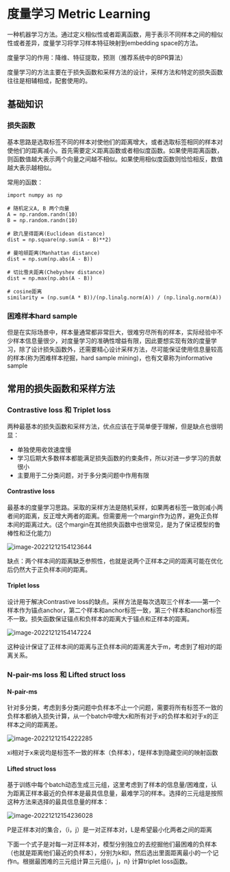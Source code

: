 # 度量学习 Metric Learning

一种机器学习方法。通过定义相似性或者距离函数，用于表示不同样本之间的相似性或者差异，度量学习将学习样本特征映射到embedding space的方法。

度量学习的作用：降维、特征提取，预测（推荐系统中的BPR算法）

度量学习的方法主要在于损失函数和采样方法的设计，采样方法和特定的损失函数往往是相辅相成，配套使用的。

## 基础知识

### 损失函数

基本思路是选取标签不同的样本对使他们的距离增大，或者选取标签相同的样本对使他们的距离减小。首先需要定义距离函数或者相似度函数。如果使用距离函数，则函数值越大表示两个向量之间越不相似。如果使用相似度函数则恰恰相反，数值越大表示越相似。

常用的函数：

```
import numpy as np

# 随机定义A, B 两个向量
A = np.random.randn(10)
B = np.random.randn(10)

# 欧几里得距离(Euclidean distance)
dist = np.square(np.sum(A - B)**2)

# 曼哈顿距离(Manhattan distance)
dist = np.sum(np.abs(A - B))

# 切比雪夫距离(Chebyshev distance)
dist = np.max(np.abs(A - B))

# cosine距离
similarity = (np.sum(A * B))/(np.linalg.norm(A)) / (np.linalg.norm(A))
```

### 困难样本hard sample

但是在实际场景中，样本量通常都非常巨大，很难穷尽所有的样本，实际经验中不少样本信息量很少，对度量学习的准确性增益有限，因此要想实现有效的度量学习，除了设计损失函数外，还需要精心设计采样方法，尽可能保证使用信息量较高的样本(称为困难样本挖掘，hard sample mining)，也有文章称为informative sample

## 常用的损失函数和采样方法

### Contrastive loss 和 Triplet loss

两种最基本的损失函数和采样方法，优点应该在于简单便于理解，但是缺点也很明显：

* 单独使用收敛速度慢
* 学习后期大多数样本都能满足损失函数的约束条件，所以对进一步学习的贡献很小
* 主要用于二分类问题，对于多分类问题中作用有限

#### Contrastive loss

最基本的度量学习思路。采取的采样方法是随机采样，如果两者标签一致则减小两者间的距离，反正增大两者的距离。但需要用一个margin作为边界，避免正负样本间的距离过大。(这个margin在其他损失函数中也很常见，是为了保证模型的鲁棒性和泛化能力)

![image-20221212154123644](https://nikki-article-pic.oss-cn-beijing.aliyuncs.com/img/%E5%BA%A6%E9%87%8F%E5%AD%A6%E4%B9%A01.png)

缺点：两个样本间的距离缺乏参照性，也就是说两个正样本之间的距离可能在优化后仍然大于正负样本间的距离。

#### Triplet loss

设计用于解决Contrastive loss的缺点。采样方法是每次选取三个样本——第一个样本作为锚点anchor，第二个样本和anchor标签一致，第三个样本和anchor标签不一致。损失函数保证锚点和负样本的距离大于锚点和正样本的距离。

![image-20221212154147224](https://nikki-article-pic.oss-cn-beijing.aliyuncs.com/img/%E5%BA%A6%E9%87%8F%E5%AD%A6%E4%B9%A02.png)

这种设计保证了正样本间的距离与正负样本间的距离差大于m，考虑到了相对的距离关系。

### N-pair-ms loss 和 Lifted struct loss

#### N-pair-ms

针对多分类，考虑到多分类问题中负样本不止一个问题，需要将所有标签不一致的负样本都纳入损失计算，从一个batch中增大x和所有对于x的负样本和对于x的正样本之间的距离差。

![image-20221212154222285](https://nikki-article-pic.oss-cn-beijing.aliyuncs.com/img/%E5%BA%A6%E9%87%8F%E5%AD%A6%E4%B9%A03.png)

xi相对于x来说均是标签不一致的样本（负样本），f是样本到隐藏空间的映射函数

#### Lifted struct loss

基于训练中每个batch动态生成三元组，这里考虑到了样本的信息量/困难度，认为距离正样本最近的负样本是最具信息量，最难学习的样本。选择的三元组是按照这种方法来选择的最具信息量的样本：

![image-20221212154236028](https://nikki-article-pic.oss-cn-beijing.aliyuncs.com/img/%E5%BA%A6%E9%87%8F%E5%AD%A6%E4%B9%A04.png)

P是正样本对的集合，（i，j）是一对正样本对，L是希望最小化两者之间的距离

下面一个式子是对每一对正样本对，模型分别独立的去挖掘他们最困难的负样本（也就是距离他们最近的负样本），分别为k和l，然后选出里面距离最小的一个记作n。根据最困难的三元组计算三元组{i，j，n} 计算triplet loss函数。
